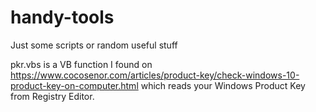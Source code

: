 # handy-tools
Just some scripts or random useful stuff

pkr.vbs is a VB function I found on https://www.cocosenor.com/articles/product-key/check-windows-10-product-key-on-computer.html which reads your Windows Product Key from Registry Editor.
